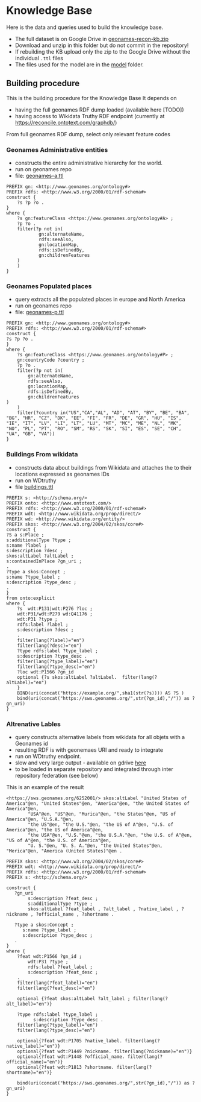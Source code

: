 # Knowledge Base 

Here is the data and queries used to build the knowledge base.

* The full dataset is on Google Drive in [geonames-recon-kb.zip](https://drive.google.com/drive/folders/1UIEBh34MudmsObYSSR2qWPFUWgpHRe3d?usp=sharing) 
* Download and unzip in this folder but do not commit in the repository!
* If rebuilding the KB upload only the zip to the Google Drive without the individual `.ttl` files
* The files used for the model are in the [model](model) folder.

## Building procedure

This is the building procedure for the Knowledge Base
It depends on
* having the full geonames RDF dump loaded (available here [TODO])
* having access to Wikidata Truthy RDF endpoint (currently at <https://reconcile.ontotext.com/graphdb/>)

From full geonames RDF dump, select only relevant feature codes

### Geonames Administrative entities

* constructs the entire administrative hierarchy for the world.
* run on geonames repo
* file: [geonames-a.ttl](geonames-a.ttl)

```sparql
PREFIX gn: <http://www.geonames.org/ontology#>
PREFIX rdfs: <http://www.w3.org/2000/01/rdf-schema#>
construct {
    ?s ?p ?o .
}
where {
    ?s gn:featureClass <https://www.geonames.org/ontology#A> ;
    ?p ?o .
    filter(?p not in(	
            gn:alternateName,
            rdfs:seeAlso,
            gn:locationMap,
            rdfs:isDefinedBy,
            gn:childrenFeatures
    )
    )
}
```


### Geonames Populated places

* query extracts all the populated places in europe and North America
* run on geonames repo
* file: [geonames-p.ttl](geonames-p.ttl)

```sparql
PREFIX gn: <http://www.geonames.org/ontology#>
PREFIX rdfs: <http://www.w3.org/2000/01/rdf-schema#>
construct {
?s ?p ?o .
}
where {
    ?s gn:featureClass <https://www.geonames.org/ontology#P> ;
    gn:countryCode ?country ;
    ?p ?o .
    filter(?p not in(
        gn:alternateName,
        rdfs:seeAlso,
        gn:locationMap,
        rdfs:isDefinedBy,
        gn:childrenFeatures
)
    )
    filter(?country in("US","CA","AL", "AD", "AT", "BY", "BE", "BA", "BG", "HR", "CZ", "DK", "EE", "FI", "FR", "DE", "GR", "HU", "IS", "IE", "IT", "LV", "LI", "LT", "LU", "MT", "MC", "ME", "NL", "MK", "NO", "PL", "PT", "RO", "SM", "RS", "SK", "SI", "ES", "SE", "CH", "UA", "GB", "VA"))
}
```
###  Buildings From wikidata 

* constructs data about buildings from Wikidata and attaches the to their locations expressed as geonames IDs
* run on WDtruthy
* file [buildings.ttl](buildings.ttl)

```sparql
PREFIX s: <http://schema.org/>
PREFIX onto: <http://www.ontotext.com/>
PREFIX rdfs: <http://www.w3.org/2000/01/rdf-schema#>
PREFIX wdt: <http://www.wikidata.org/prop/direct/>
PREFIX wd: <http://www.wikidata.org/entity/>
PREFIX skos: <http://www.w3.org/2004/02/skos/core#>
construct {
?S a s:Place ;
s:additionalType ?type ;
s:name ?label ;
s:description ?desc ;
skos:altLabel ?altLabel ;
s:containedInPlace ?gn_uri ;
.
?type a skos:Concept ;
s:name ?type_label ;
s:description ?type_desc ;
.
}
from onto:explicit
where {
    ?s  wdt:P131|wdt:P276 ?loc ;
    wdt:P31/wdt:P279 wd:Q41176 ;
    wdt:P31 ?type ;
    rdfs:label ?label ;
    s:description ?desc ;
    .
    filter(lang(?label)="en")
    filter(lang(?desc)="en")
    ?type rdfs:label ?type_label ;
    s:description ?type_desc .
    filter(lang(?type_label)="en")
    filter(lang(?type_desc)="en")
    ?loc wdt:P1566 ?gn_id
    optional {?s skos:altLabel ?altLabel.  filter(lang(?altLabel)="en")
    }
    BIND(uri(concat("https://example.org/",sha1(str(?s)))) AS ?S )
    bind(uri(concat("https://sws.geonames.org/",str(?gn_id),"/")) as ?gn_uri)
} 
```

### Altrenative Lables 

* query constructs alternative labels from wikidata for all objets with a Geonames id
* resulting RDF is with geonemaes URI and ready to integrate
* run on WDtruthy endpoint.
* slow and very large output - available on gdrive [here](https://drive.google.com/file/d/1kMYWoc5ZpXFx-uVc3j-__iGRXCZ054Nl/view?usp=sharing)
* to be loaded in separate repository and integrated through inter repository federation (see below)

This is an example of the result

```turtle
<https://sws.geonames.org/6252001/> skos:altLabel "United States of America"@en, "United States"@en, "America"@en, "the United States of America"@en,
        "USA"@en, "US"@en, "Murica"@en, "the States"@en, "US of America"@en, "U.S.A."@en,
        "the US"@en, "the U.S."@en, "the US of A"@en, "U.S. of America"@en, "the US of America"@en,
        "the USA"@en, "U.S."@en, "the U.S.A."@en, "the U.S. of A"@en, "US of A"@en, "the U.S. of America"@en,
        "U. S."@en, "U. S. A."@en, "the United States"@en, "Merica"@en, "America (United States)"@en .
```

```sparql
PREFIX skos: <http://www.w3.org/2004/02/skos/core#>
PREFIX wdt: <http://www.wikidata.org/prop/direct/>
PREFIX rdfs: <http://www.w3.org/2000/01/rdf-schema#>
PREFIX s: <http://schema.org/>

construct {
   ?gn_uri 
        s:description ?feat_desc ;
    	s:additionalType ?type ;
        skos:altLabel ?feat_label , ?alt_label , ?native_label , ?nickname , ?official_name , ?shortname .
   
   ?type a skos:Concept ;
      s:name ?type_label ;
      s:description ?type_desc ;
   .     
}
where {
    ?feat wdt:P1566 ?gn_id ;
        wdt:P31 ?type ;
        rdfs:label ?feat_label ;
        s:description ?feat_desc ;
    .
    filter(lang(?feat_label)="en")
    filter(lang(?feat_desc)="en")
    
    optional {?feat skos:altLabel ?alt_label ; filter(lang(?alt_label)="en")}
    
    ?type rdfs:label ?type_label ;
    	  s:description ?type_desc .
    filter(lang(?type_label)="en")
    filter(lang(?type_desc)="en")
    
    optional{?feat wdt:P1705 ?native_label. filter(lang(?native_label)="en")}
    optional{?feat wdt:P1449 ?nickname. filter(lang(?nickname)="en")}
    optional{?feat wdt:P1448 ?official_name. filter(lang(?official_name)="en")}
    optional{?feat wdt:P1813 ?shortname. filter(lang(?shortname)="en")}
    
    bind(uri(concat("https://sws.geonames.org/",str(?gn_id),"/")) as ?gn_uri)
} 
```



